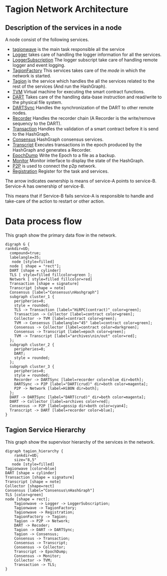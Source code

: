 # Tagion Network Architecture

## Description of the services in a node
A node consist of the following services.


* [tagionwave](/src/bin-wave/README.md) is the main task responsible all the service
* [Logger](/documents/architecture/Logger.md) takes care of handling the logger information for all the services.
* [LoggerSubscription]() The logger subscript take care of handling remote logger and event logging.
* [TagionFactory](/documents/architecture/TagionFactory.md) This services takes care of the *mode* in which the network is started.
* [Tagion](/documents/architecture/Tagion.md) is the service which handles the all the services related to the rest of the services (And run the HashGraph).
* [TVM](/documents/architecture/TVM.md) Virtual machine for executing the smart contract functions.
* [DART](/documents/architecture/DART.md) Takes care of the handling data-base instruction and read/write to the physical file system.
* [DARTSync](/documents/architecture/DARTSync.md) Handles the synchronization of the DART to other remote nodes.
* [Recorder](/documents/architecture/Recorder.md) Handles the recorder chain (A Recorder is the write/remove sequency to the DART).
* [Transaction](/documents/architecture/Transaction.md) Handles the validation of a smart contract before it is send to the HashGraph.
* [Consensus](/documents/architecture/Consensus.md) HashGraph consensus services.
* [Transcript](/documents/architecture/Transcript.md) Executes transactions in the epoch produced by the HashGraph and generates a Recorder.
* [EpochDump](/documents/architecture/EpochDump.md) Write the Epoch to a file as a backup.
* [Monitor](/documents/architecture/Monitor.md) Monitor interface to display the state of the HashGraph.
* [P2P](/documents/architecture/P2P.md) is used to connect the p2p network.
* [Registration](/documents/architecture/Registration.md) Register for the task and services.


The arrow indicates ownership is means of service-A points to service-B. Service-A has ownership of service-B.

This means that if Service-B fails service-A is responsible to handle and take-care of the action to restart or other action.

# Data process flow
This graph show the primary data flow in the network.
```graphviz
digraph G {
rankdir=UD;
  compound=true;
  labelangle=35;
   node [style=filled]
  node [ shape = "rect"];
  DART [shape = cylinder]
  TLS [ style=filled fillcolor=green ];
  Network [ style=filled fillcolor=red]
  Transaction [shape = signature]
  Transcript [shape = note]
  Consensus [label="Consensus\nHashgraph"]
  subgraph cluster_1 {
    peripheries=0;
    style = rounded;
    TLS -> Transaction [label="HiRPC(contract)" color=green];
 	Transaction -> Collector [label=contract color=green];
	Collector -> TVM [label=contract color=green];
	TVM -> Consensus [labelangle="45" label=contract color=green];
	Consensus -> Collector [label=contract color=darkgreen];
	Consensus -> Transcript [label=epoch color=green];
    TVM -> Transcript [label="archives\nin/out" color=red];
  };
  subgraph cluster_2 {
    peripheries=0;
	DART;
    style = rounded;
  };
  subgraph cluster_3 {
    peripheries=0;
    style = rounded;
	Recorder -> DARTSync [label=recorder color=blue dir=both];
	DARTSync -> P2P [label="DART(crud)" dir=both color=magenta];
	P2P -> Network [label=HiBON dir=both];
  };
  DART -> DARTSync [label="DART(crud)" dir=both color=magenta];
  DART -> Collector [label=archives color=red];
  Consensus -> P2P [label=gossip dir=both color=cyan4];
  Transcript -> DART [label=recorder color=blue];
}
```

## Tagion Service Hierarchy
This graph show the supervisor hierarchy of the services in the network.

```graphviz
digraph tagion_hierarchy {
    rankdir=UD;
    size="8,5"
   node [style=filled]
Tagionwave [color=blue]
DART [shape = cylinder]
Transaction [shape = signature]
Transcript [shape = note]
Collector [shape=rect]
Consensus [label="Consensus\nHashGraph"]
TLS [color=green]
node [shape = rect];
	Tagionwave -> Logger -> LoggerSubscription;
	Tagionwave -> TagionFactory;
	Tagionwave -> Registration;
	TagionFactory -> Tagion;
	Tagion -> P2P -> Network;
	DART -> Recoder;
	Tagion -> DART -> DARTSync;
    Tagion -> Consensus;
	Consensus -> Transaction;
	Consensus -> Transcript;
	Consensus -> Collector;
	Transcript -> EpochDump;
	Consensus -> Monitor;
	Collector -> TVM;
	Transaction -> TLS;
}
```


